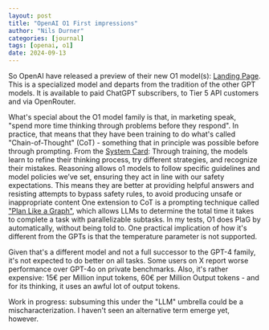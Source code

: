 ```yaml
---
layout: post
title: "OpenAI O1 First impressions"
author: "Nils Durner"
categories: [journal]
tags: [openai, o1]
date: 2024-09-13
---
```


So OpenAI have released a preview of their new O1 model(s): [Landing Page](https://openai.com/o1/). This is a specialized model and departs from the tradition of the other GPT models. It is available to paid ChatGPT subscribers, to Tier 5 API customers and via OpenRouter.
 
What's special about the O1 model family is that, in marketing speak, "spend more time thinking through problems before they respond". In practice, that means that they have been training to do what's called "Chain-of-Thought" (CoT) - something that in principle was possible before through prompting. From the [System Card](https://assets.ctfassets.net/kftzwdyauwt9/67qJD51Aur3eIc96iOfeOP/71551c3d223cd97e591aa89567306912/o1_system_card.pdf):
Through training, the models learn to refine their thinking process, try different strategies, and recognize their mistakes. Reasoning allows o1 models to follow specific guidelines and model policies we’ve set, ensuring they act in line with our safety expectations. This means they are better at providing helpful answers and resisting attempts to bypass safety rules, to avoid producing unsafe or inappropriate content
One extension to CoT is a prompting technique called ["Plan Like a Graph"](https://arxiv.org/abs/2402.02805), which allows LLMs to determine the total time it takes to complete a task with parallelizable subtasks. In my tests, O1 does PlaG by automatically, without being told to.
One practical implication of how it's different from the GPTs is that the temperature parameter is not supported.

Given that's a different model and not a full successor to the GPT-4 family, it's not expected to do better on all tasks. Some users on X report worse performance over GPT-4o on private benchmarks. Also, it's rather expensive: 15€ per Million input tokens, 60€ per Million Output tokens - and for its thinking, it uses an awful lot of output tokens.
 
Work in progress: subsuming this under the "LLM" umbrella could be a mischaracterization. I haven't seen an alternative term emerge yet, however.
 
 